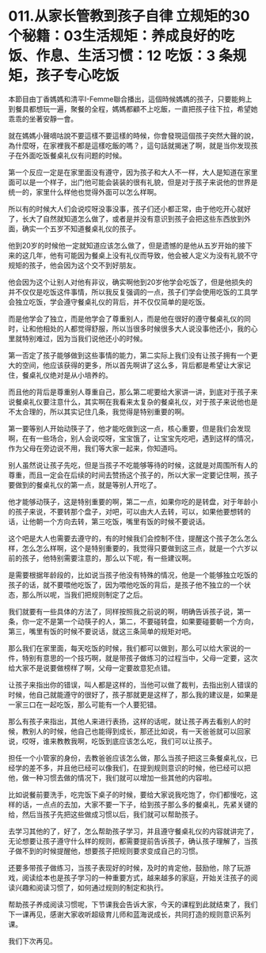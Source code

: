 # 011.从家长管教到孩子自律 立规矩的30个秘籍：03生活规矩：养成良好的吃饭、作息、生活习惯：12 吃饭：3 条规矩，孩子专心吃饭

本節目由丁香媽媽和清平I-Femme聯合播出，這個時候媽媽的孩子，只要能夠上到餐具都想玩一遍，聚餐的全程，媽媽都顧不上吃飯，一直把孩子往下拉，希望她乖乖的坐著安靜一會。

就在媽媽小聲嘀咕說不要這樣不要這樣的時候，你會發現這個孩子突然大聲的說，為什麼呀，在家裡我不都是這樣吃飯的嗎？，這句話就揭迷了啊，就是当你发现孩子在外面吃饭餐桌礼仪有问题的时候。

第一个反应一定是在家里面没有遵守，因为孩子和大人不一样，大人是知道在家里面可以是一个样子，出门他可能会装装的很有礼貌，但是对于孩子来说他的世界是统一的，家里什么样他也觉得外面可以怎么样啊。

所以有的时候大人们会说哎呀没事没事，孩子们还小都正常，由于他吃开心就好了，长大了自然就知道怎么做了，或者是并没有意识到孩子会把这些东西放到外面，确实一个五岁不知道餐桌礼仪的孩子。

他到20岁的时候他一定就知道应该怎么做了，但是遗憾的是他从五岁开始的接下来的这几年，他有可能因为餐桌上没有礼仪而导致，他会被人定义为没有礼貌不守规矩的孩子，他会因为这个交不到好朋友。

他会因为这个让别人对他有非议，确实啊他到20岁他学会吃饭了，但是他损失的并不仅仅是吃饭这件事情，所以我反复强调的一点，孩子们学会使用吃饭的工具学会独立吃饭，学会遵守餐桌礼仪的背后，并不仅仅简单的是吃饭。

而是他学会了独立，而是他学会了尊重别人，而是他在很好的遵守餐桌礼仪的同时，让和他相处的人都觉得舒服，所以当很多时候很多大人说没事他还小，我的心里就特别难过，因为当我们说他还小的时候。

第一否定了孩子能够做到这些事情的能力，第二实际上我们没有让孩子拥有一个更大的空间，他应该获得的更多，所以首先啊讲了这么多，背后都是希望让大家记住，餐桌礼仪绝对是从小培养的。

而且他的背后是尊重别人尊重自己，那么第二呢要给大家讲一讲，到底对于孩子来说餐桌礼仪要注意什么，其实啊在我看来太复杂的餐桌礼仪，对于孩子来说他也是不太合理的，所以其实记住几条，我觉得是特别重要的啊。

第一要等别人开始动筷子了，他才能吃做到这一点，核心重要，但是我们会发现啊，在有一些场合，别人会说哎呀，宝宝饿了，让宝宝先吃吧，遇到这样的情况，作为父母在旁边说不用，我们等大家一起来，你知道吗。

别人虽然说让孩子先吃，但是当孩子不吃能够等待的时候，这就是对周围所有人的尊重，而且一定会在后续的时间去赞扬这个孩子的，所以大家一定要记住啊，孩子要做到的餐桌礼仪的第一点，就是等别人开吃了。

他才能够动筷子，这是特别重要的啊，第二一点，如果你吃的是转盘，对于年龄小的孩子来说，不要转那个盘子，对吧，可以由大人去转，可以，如果他要想转的话，让他朝一个方向去转，第三吃饭，嘴里有饭的时候不要说话。

这个吧是大人也需要去遵守的，有的时候我们会控制不住，提醒这个孩子怎么怎么样，怎么怎么样啊，这个是特别重要的，我觉得只要做到这三点，就是一个六岁以前的孩子，他特别需要注意的，那么以下呢，有一些建议啊。

是需要根据年龄段的，比如说当孩子他没有特殊的情况，他是一个能够独立吃饭的孩子的话，就不要喂他吃饭了，因为喂他吃饭的背后，是孩子他不独立的一个状态，那么所以呢，当我们把规则制定了之后。

我们就要有一些具体的方法了，同样按照我之前说的啊，明确告诉孩子说，第一条，你一定不是第一个动筷子的人，第二，不要碰转盘，如果要碰要朝一个方向，第三，嘴里有饭的时候不要说话，就这三条简单的规矩对吧。

那么我们在家里面，每天吃饭的时候，我们都可以做到，那么可以给大家说的一件，特别有意思的一个技巧啊，就是带孩子做练习的过程当中，父母一定要，这次给大家不是说要做榜样了啊，父母一定要故意犯点错。

让孩子来指出你的错误，叫人都是这样的，当他可以做了裁判，去指出别人错误的时候，他自己就能遵守的很好了，孩子那就更是这样了，那么我的建议是，如果是一家三口在一起吃饭，那么可能有一个人要犯错。

那么有孩子来指出，其他人来进行表扬，这样的话呢，就让孩子再去看别人的时候，教别人的时候，他自己也能得到成长，那还比如说，有一天爸爸就可以回家说，哎呀，谁来教教我啊，吃饭到底应该怎么吃，我们可以让孩子。

担任一个小管家的身份，去教爸爸应该怎么做，那么当孩子把这三条餐桌礼仪，已经学的差不多，并且他已经可以像我们，在提到规则意识的时候，他已经可以把他，做一种习惯去做的情况下，我们就可以增加一些其他的内容啦。

比如说餐前要洗手，吃完饭下桌子的时候，要给大家说我吃饱了，你们都慢吃，这样的话，一点点的去加，大家不要一下子，给到孩子那么多的餐桌礼，先紧关键的给，然后当孩子先把这些做成习惯以后，我们就可以帮助孩子。

去学习其他的了，好了，怎么帮助孩子学习，并且遵守餐桌礼仪的内容就讲完了，无论想要让孩子遵守什么样的规则，都需要提前告诉孩子，确认孩子理解了，当孩子做不到的时候提醒他，想要孩子把规则要求变成自己的习惯。

还要多带孩子做练习，当孩子表现好的时候，及时的肯定他，鼓励他，除了玩游戏，阅读绘本也是孩子学习的一种重要方式，越来越多的家庭，开始关注孩子的阅读兴趣和阅读习惯了，如何通过规则的制定和执行。

帮助孩子养成阅读习惯呢，下节课我会告诉大家，今天的课程到此就结束了，我们下一课再见，感谢大家收听超级育儿师和蓝海说成长，共同打造的规则意识系列课。

我们下次再见。